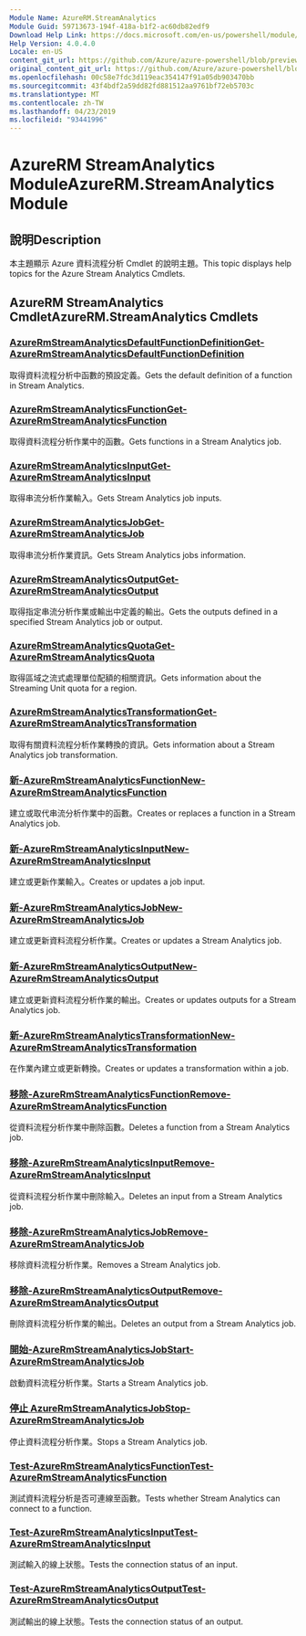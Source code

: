 ```yaml
---
Module Name: AzureRM.StreamAnalytics
Module Guid: 59713673-194f-418a-b1f2-ac60db82edf9
Download Help Link: https://docs.microsoft.com/en-us/powershell/module/azurerm.streamanalytics
Help Version: 4.0.4.0
Locale: en-US
content_git_url: https://github.com/Azure/azure-powershell/blob/preview/src/ResourceManager/StreamAnalytics/Commands.StreamAnalytics/help/AzureRM.StreamAnalytics.md
original_content_git_url: https://github.com/Azure/azure-powershell/blob/preview/src/ResourceManager/StreamAnalytics/Commands.StreamAnalytics/help/AzureRM.StreamAnalytics.md
ms.openlocfilehash: 00c58e7fdc3d119eac354147f91a05db903470bb
ms.sourcegitcommit: 43f4bdf2a59dd82fd881512aa9761bf72eb5703c
ms.translationtype: MT
ms.contentlocale: zh-TW
ms.lasthandoff: 04/23/2019
ms.locfileid: "93441996"
---
```

# <span data-ttu-id="4febc-101">AzureRM StreamAnalytics Module</span><span class="sxs-lookup"><span data-stu-id="4febc-101">AzureRM.StreamAnalytics Module</span></span>
## <span data-ttu-id="4febc-102">說明</span><span class="sxs-lookup"><span data-stu-id="4febc-102">Description</span></span>
<span data-ttu-id="4febc-103">本主題顯示 Azure 資料流程分析 Cmdlet 的說明主題。</span><span class="sxs-lookup"><span data-stu-id="4febc-103">This topic displays help topics for the Azure Stream Analytics Cmdlets.</span></span>

## <span data-ttu-id="4febc-104">AzureRM StreamAnalytics Cmdlet</span><span class="sxs-lookup"><span data-stu-id="4febc-104">AzureRM.StreamAnalytics Cmdlets</span></span>
### [<span data-ttu-id="4febc-105">AzureRmStreamAnalyticsDefaultFunctionDefinition</span><span class="sxs-lookup"><span data-stu-id="4febc-105">Get-AzureRmStreamAnalyticsDefaultFunctionDefinition</span></span>](Get-AzureRmStreamAnalyticsDefaultFunctionDefinition.md)
<span data-ttu-id="4febc-106">取得資料流程分析中函數的預設定義。</span><span class="sxs-lookup"><span data-stu-id="4febc-106">Gets the default definition of a function in Stream Analytics.</span></span>

### [<span data-ttu-id="4febc-107">AzureRmStreamAnalyticsFunction</span><span class="sxs-lookup"><span data-stu-id="4febc-107">Get-AzureRmStreamAnalyticsFunction</span></span>](Get-AzureRmStreamAnalyticsFunction.md)
<span data-ttu-id="4febc-108">取得資料流程分析作業中的函數。</span><span class="sxs-lookup"><span data-stu-id="4febc-108">Gets functions in a Stream Analytics job.</span></span>

### [<span data-ttu-id="4febc-109">AzureRmStreamAnalyticsInput</span><span class="sxs-lookup"><span data-stu-id="4febc-109">Get-AzureRmStreamAnalyticsInput</span></span>](Get-AzureRmStreamAnalyticsInput.md)
<span data-ttu-id="4febc-110">取得串流分析作業輸入。</span><span class="sxs-lookup"><span data-stu-id="4febc-110">Gets Stream Analytics job inputs.</span></span>

### [<span data-ttu-id="4febc-111">AzureRmStreamAnalyticsJob</span><span class="sxs-lookup"><span data-stu-id="4febc-111">Get-AzureRmStreamAnalyticsJob</span></span>](Get-AzureRmStreamAnalyticsJob.md)
<span data-ttu-id="4febc-112">取得串流分析作業資訊。</span><span class="sxs-lookup"><span data-stu-id="4febc-112">Gets Stream Analytics jobs information.</span></span>

### [<span data-ttu-id="4febc-113">AzureRmStreamAnalyticsOutput</span><span class="sxs-lookup"><span data-stu-id="4febc-113">Get-AzureRmStreamAnalyticsOutput</span></span>](Get-AzureRmStreamAnalyticsOutput.md)
<span data-ttu-id="4febc-114">取得指定串流分析作業或輸出中定義的輸出。</span><span class="sxs-lookup"><span data-stu-id="4febc-114">Gets the outputs defined in a specified Stream Analytics job or output.</span></span>

### [<span data-ttu-id="4febc-115">AzureRmStreamAnalyticsQuota</span><span class="sxs-lookup"><span data-stu-id="4febc-115">Get-AzureRmStreamAnalyticsQuota</span></span>](Get-AzureRmStreamAnalyticsQuota.md)
<span data-ttu-id="4febc-116">取得區域之流式處理單位配額的相關資訊。</span><span class="sxs-lookup"><span data-stu-id="4febc-116">Gets information about the Streaming Unit quota for a region.</span></span>

### [<span data-ttu-id="4febc-117">AzureRmStreamAnalyticsTransformation</span><span class="sxs-lookup"><span data-stu-id="4febc-117">Get-AzureRmStreamAnalyticsTransformation</span></span>](Get-AzureRmStreamAnalyticsTransformation.md)
<span data-ttu-id="4febc-118">取得有關資料流程分析作業轉換的資訊。</span><span class="sxs-lookup"><span data-stu-id="4febc-118">Gets information about a Stream Analytics job transformation.</span></span>

### [<span data-ttu-id="4febc-119">新-AzureRmStreamAnalyticsFunction</span><span class="sxs-lookup"><span data-stu-id="4febc-119">New-AzureRmStreamAnalyticsFunction</span></span>](New-AzureRmStreamAnalyticsFunction.md)
<span data-ttu-id="4febc-120">建立或取代串流分析作業中的函數。</span><span class="sxs-lookup"><span data-stu-id="4febc-120">Creates or replaces a function in a Stream Analytics job.</span></span>

### [<span data-ttu-id="4febc-121">新-AzureRmStreamAnalyticsInput</span><span class="sxs-lookup"><span data-stu-id="4febc-121">New-AzureRmStreamAnalyticsInput</span></span>](New-AzureRmStreamAnalyticsInput.md)
<span data-ttu-id="4febc-122">建立或更新作業輸入。</span><span class="sxs-lookup"><span data-stu-id="4febc-122">Creates or updates a job input.</span></span>

### [<span data-ttu-id="4febc-123">新-AzureRmStreamAnalyticsJob</span><span class="sxs-lookup"><span data-stu-id="4febc-123">New-AzureRmStreamAnalyticsJob</span></span>](New-AzureRmStreamAnalyticsJob.md)
<span data-ttu-id="4febc-124">建立或更新資料流程分析作業。</span><span class="sxs-lookup"><span data-stu-id="4febc-124">Creates or updates a Stream Analytics job.</span></span>

### [<span data-ttu-id="4febc-125">新-AzureRmStreamAnalyticsOutput</span><span class="sxs-lookup"><span data-stu-id="4febc-125">New-AzureRmStreamAnalyticsOutput</span></span>](New-AzureRmStreamAnalyticsOutput.md)
<span data-ttu-id="4febc-126">建立或更新資料流程分析作業的輸出。</span><span class="sxs-lookup"><span data-stu-id="4febc-126">Creates or updates outputs for a Stream Analytics job.</span></span>

### [<span data-ttu-id="4febc-127">新-AzureRmStreamAnalyticsTransformation</span><span class="sxs-lookup"><span data-stu-id="4febc-127">New-AzureRmStreamAnalyticsTransformation</span></span>](New-AzureRmStreamAnalyticsTransformation.md)
<span data-ttu-id="4febc-128">在作業內建立或更新轉換。</span><span class="sxs-lookup"><span data-stu-id="4febc-128">Creates or updates a transformation within a job.</span></span>

### [<span data-ttu-id="4febc-129">移除-AzureRmStreamAnalyticsFunction</span><span class="sxs-lookup"><span data-stu-id="4febc-129">Remove-AzureRmStreamAnalyticsFunction</span></span>](Remove-AzureRmStreamAnalyticsFunction.md)
<span data-ttu-id="4febc-130">從資料流程分析作業中刪除函數。</span><span class="sxs-lookup"><span data-stu-id="4febc-130">Deletes a function from a Stream Analytics job.</span></span>

### [<span data-ttu-id="4febc-131">移除-AzureRmStreamAnalyticsInput</span><span class="sxs-lookup"><span data-stu-id="4febc-131">Remove-AzureRmStreamAnalyticsInput</span></span>](Remove-AzureRmStreamAnalyticsInput.md)
<span data-ttu-id="4febc-132">從資料流程分析作業中刪除輸入。</span><span class="sxs-lookup"><span data-stu-id="4febc-132">Deletes an input from a Stream Analytics job.</span></span>

### [<span data-ttu-id="4febc-133">移除-AzureRmStreamAnalyticsJob</span><span class="sxs-lookup"><span data-stu-id="4febc-133">Remove-AzureRmStreamAnalyticsJob</span></span>](Remove-AzureRmStreamAnalyticsJob.md)
<span data-ttu-id="4febc-134">移除資料流程分析作業。</span><span class="sxs-lookup"><span data-stu-id="4febc-134">Removes a Stream Analytics job.</span></span>

### [<span data-ttu-id="4febc-135">移除-AzureRmStreamAnalyticsOutput</span><span class="sxs-lookup"><span data-stu-id="4febc-135">Remove-AzureRmStreamAnalyticsOutput</span></span>](Remove-AzureRmStreamAnalyticsOutput.md)
<span data-ttu-id="4febc-136">刪除資料流程分析作業的輸出。</span><span class="sxs-lookup"><span data-stu-id="4febc-136">Deletes an output from a Stream Analytics job.</span></span>

### [<span data-ttu-id="4febc-137">開始-AzureRmStreamAnalyticsJob</span><span class="sxs-lookup"><span data-stu-id="4febc-137">Start-AzureRmStreamAnalyticsJob</span></span>](Start-AzureRmStreamAnalyticsJob.md)
<span data-ttu-id="4febc-138">啟動資料流程分析作業。</span><span class="sxs-lookup"><span data-stu-id="4febc-138">Starts a Stream Analytics job.</span></span>

### [<span data-ttu-id="4febc-139">停止 AzureRmStreamAnalyticsJob</span><span class="sxs-lookup"><span data-stu-id="4febc-139">Stop-AzureRmStreamAnalyticsJob</span></span>](Stop-AzureRmStreamAnalyticsJob.md)
<span data-ttu-id="4febc-140">停止資料流程分析作業。</span><span class="sxs-lookup"><span data-stu-id="4febc-140">Stops a Stream Analytics job.</span></span>

### [<span data-ttu-id="4febc-141">Test-AzureRmStreamAnalyticsFunction</span><span class="sxs-lookup"><span data-stu-id="4febc-141">Test-AzureRmStreamAnalyticsFunction</span></span>](Test-AzureRmStreamAnalyticsFunction.md)
<span data-ttu-id="4febc-142">測試資料流程分析是否可連線至函數。</span><span class="sxs-lookup"><span data-stu-id="4febc-142">Tests whether Stream Analytics can connect to a function.</span></span>

### [<span data-ttu-id="4febc-143">Test-AzureRmStreamAnalyticsInput</span><span class="sxs-lookup"><span data-stu-id="4febc-143">Test-AzureRmStreamAnalyticsInput</span></span>](Test-AzureRmStreamAnalyticsInput.md)
<span data-ttu-id="4febc-144">測試輸入的線上狀態。</span><span class="sxs-lookup"><span data-stu-id="4febc-144">Tests the connection status of an input.</span></span>

### [<span data-ttu-id="4febc-145">Test-AzureRmStreamAnalyticsOutput</span><span class="sxs-lookup"><span data-stu-id="4febc-145">Test-AzureRmStreamAnalyticsOutput</span></span>](Test-AzureRmStreamAnalyticsOutput.md)
<span data-ttu-id="4febc-146">測試輸出的線上狀態。</span><span class="sxs-lookup"><span data-stu-id="4febc-146">Tests the connection status of an output.</span></span>

